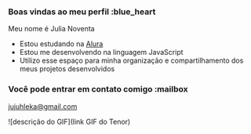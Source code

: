 ### Boas vindas ao meu perfil :blue_heart

Meu nome é Julia Noventa

- Estou estudando na [Alura](https://www.alura.com.br)
- Estou me desenvolvendo na linguagem JavaScript
- Utilizo esse espaço para minha organização e compartilhamento dos meus projetos desenvolvidos

### Você pode entrar em contato comigo :mailbox

jujuhleka@gmail.com

![descrição do GIF](link GIF do Tenor)
